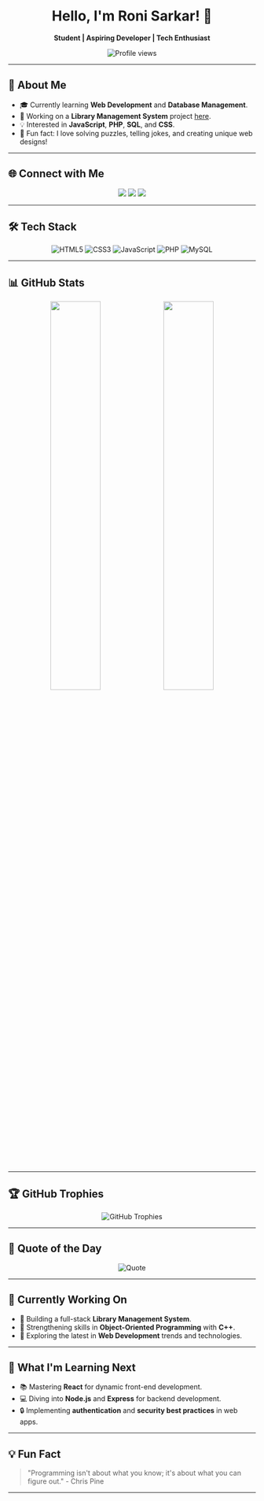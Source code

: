 <h1 align="center">Hello, I'm Roni Sarkar! 👋</h1>
<p align="center">
  <b>Student | Aspiring Developer | Tech Enthusiast</b>
</p>

<p align="center">
  <img src="https://komarev.com/ghpvc/?username=yourusername&color=blue&style=flat-square" alt="Profile views" />
</p>

---

## 💼 About Me
- 🎓 Currently learning **Web Development** and **Database Management**.
- 🔭 Working on a **Library Management System** project [here](https://mcet.tanumart.com/).
- 💡 Interested in **JavaScript**, **PHP**, **SQL**, and **CSS**.
- 🎯 Fun fact: I love solving puzzles, telling jokes, and creating unique web designs!

---

## 🌐 Connect with Me
<p align="center">
  <a href="https://linkedin.com/in/yourusername"><img src="https://img.shields.io/badge/-LinkedIn-blue?style=for-the-badge&logo=Linkedin&logoColor=white"/></a>
  <a href="https://twitter.com/yourusername"><img src="https://img.shields.io/badge/-Twitter-blue?style=for-the-badge&logo=Twitter&logoColor=white"/></a>
  <a href="mailto:your.email@example.com"><img src="https://img.shields.io/badge/-Email-D14836?style=for-the-badge&logo=gmail&logoColor=white"/></a>
</p>

---

## 🛠️ Tech Stack
<p align="center">
  <img src="https://img.shields.io/badge/HTML5-E34F26?style=for-the-badge&logo=html5&logoColor=white" alt="HTML5"/>
  <img src="https://img.shields.io/badge/CSS3-1572B6?style=for-the-badge&logo=css3&logoColor=white" alt="CSS3"/>
  <img src="https://img.shields.io/badge/JavaScript-F7DF1E?style=for-the-badge&logo=javascript&logoColor=black" alt="JavaScript"/>
  <img src="https://img.shields.io/badge/PHP-777BB4?style=for-the-badge&logo=php&logoColor=white" alt="PHP"/>
  <img src="https://img.shields.io/badge/MySQL-4479A1?style=for-the-badge&logo=mysql&logoColor=white" alt="MySQL"/>
</p>

---

## 📊 GitHub Stats
<div align="center">
  <img src="https://github-readme-stats.vercel.app/api?username=yourusername&show_icons=true&theme=radical&hide_border=true&count_private=true" width="45%">
  <img src="https://github-readme-stats.vercel.app/api/top-langs/?username=yourusername&layout=compact&theme=radical&hide_border=true" width="45%">
</div>

---

## 🏆 GitHub Trophies
<p align="center">
  <img src="https://github-profile-trophy.vercel.app/?username=yourusername&theme=onedark&no-frame=true&margin-w=5&row=1" alt="GitHub Trophies"/>
</p>

---

## 📜 Quote of the Day
<p align="center">
  <img src="https://quotes-github-readme.vercel.app/api?type=horizontal&theme=radical" alt="Quote">
</p>

---

## 🎯 Currently Working On
- 📘 Building a full-stack **Library Management System**.
- 📂 Strengthening skills in **Object-Oriented Programming** with **C++**.
- 📝 Exploring the latest in **Web Development** trends and technologies.

---

## 🌱 What I'm Learning Next
- 📚 Mastering **React** for dynamic front-end development.
- 💻 Diving into **Node.js** and **Express** for backend development.
- 🔒 Implementing **authentication** and **security best practices** in web apps.

---

## 💡 Fun Fact
> "Programming isn't about what you know; it's about what you can figure out." - Chris Pine

---

